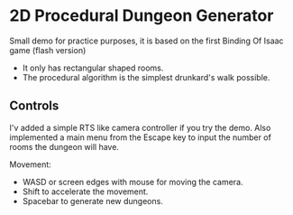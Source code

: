 # 2D Procedural Dungeon Generator

Small demo for practice purposes, it is based on the first Binding Of Isaac game (flash version)
* It only has rectangular shaped rooms.
* The procedural algorithm is the simplest drunkard's walk possible.

## Controls
I'v added a simple RTS like camera controller if you try the demo.
Also implemented a main menu from the Escape key to input the number of rooms the dungeon will have.

Movement:
* WASD or screen edges with mouse for moving the camera.
* Shift to accelerate the movement.
* Spacebar to generate new dungeons.

